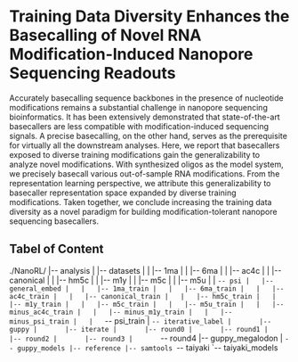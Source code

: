 # Training Data Diversity Enhances the Basecalling of Novel RNA Modification-Induced Nanopore Sequencing Readouts

Accurately basecalling sequence backbones in the presence of nucleotide modifications remains a substantial challenge in nanopore sequencing bioinformatics. It  has been extensively demonstrated that state-of-the-art basecallers are less compatible with modification-induced sequencing signals. A precise basecalling, on the other hand, serves as the prerequisite for virtually all the downstream analyses. Here, we report that basecallers exposed to diverse training modifications gain the generalizability to analyze novel modifications. With synthesized oligos as the model system, we precisely basecall various out-of-sample RNA modifications. From the representation learning perspective, we attribute this generalizability to basecaller representation space expanded by diverse training modifications. Taken together, we conclude increasing the training data diversity as a novel paradigm for building modification-tolerant nanopore sequencing basecallers.

## Tabel of Content

./NanoRL/
|-- analysis
|   |-- datasets
|   |   |-- 1ma
|   |   |-- 6ma
|   |   |-- ac4c
|   |   |-- canonical
|   |   |-- hm5c
|   |   |-- m1y
|   |   |-- m5c
|   |   |-- m5u
|   |   `-- psi
|   |-- general_embed
|   |   |-- 1ma_train
|   |   |-- 6ma_train
|   |   |-- ac4c_train
|   |   |-- canonical_train
|   |   |-- hm5c_train
|   |   |-- m1y_train
|   |   |-- m5c_train
|   |   |-- m5u_train
|   |   |-- minus_ac4c_train
|   |   |-- minus_m1y_train
|   |   |-- minus_psi_train
|   |   `-- psi_train
|   `-- iterative_label
|       |-- guppy
|       |-- iterate
|       |-- round0
|       |-- round1
|       |-- round2
|       |-- round3
|       `-- round4
|-- guppy_megalodon
|   `-- guppy_models
|-- reference
|-- samtools
`-- taiyaki
    `-- taiyaki_models

